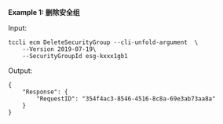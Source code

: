 **Example 1: 删除安全组**



Input: 

```
tccli ecm DeleteSecurityGroup --cli-unfold-argument  \
    --Version 2019-07-19\
    --SecurityGroupId esg-kxxx1gb1
```

Output: 
```
{
    "Response": {
        "RequestID": "354f4ac3-8546-4516-8c8a-69e3ab73aa8a"
    }
}
```

